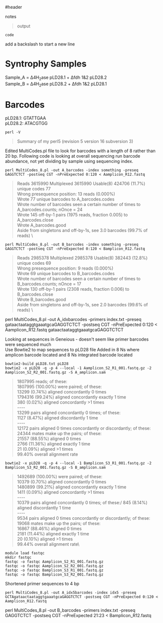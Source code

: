 #header 

notes 

> output

```
code
```
add a backslash to start a new line


# Syntrophy Samples
Sample_A = &Delta;4H<sub>2</sub>ase pLD28.1 + &Delta;fdh 1&2 pLD28.2 \
Sample_B = &Delta;4H<sub>2</sub>ase pLD28.2 + &Delta;fdh 1&2 pLD28.1


# Barcodes
pLD28.1: GTATTGAA \
pLD28.2: ATACGTGG
```
perl -V
```
>Summary of my perl5 (revision 5 version 16 subversion 3)


Edited MultiCodes.pl file to look for barcodes with a length of 8 rather than 20 bp. Following code is looking at overall sequencing run barcode abundance, not yet dividing by sample using sequencing index. 

```
perl MultiCodes_8.pl -out A_barcodes -index something -preseq GAGGTCTCT -postseq CGT -nPreExpected 0:120 < Aamplicon_R12.fastq
```
>Reads 3615990 Multiplexed 3615990 Usable(8) 424706 (11.7%) unique codes 77 \
Wrong presequence position: 13 reads (0.000%)\
Wrote 77 unique barcodes to A_barcodes.codes \
Wrote number of barcodes seen a certain number of times to A_barcodes.counts; nOnce = 24 \
Wrote 145 off-by-1 pairs (1975 reads, fraction 0.005) to A_barcodes.close \
Wrote A_barcodes.good \
Aside from singletons and off-by-1s, see 3.0 barcodes (99.7% of reads) \

```
perl MultiCodes_8.pl -out B_barcodes -index something -preseq GAGGTCTCT -postseq CGT -nPreExpected 0:120 < Bamplicon_R12.fastq
```
>Reads 2985378 Multiplexed 2985378 Usable(8) 382443 (12.8%) unique codes 69 \
Wrong presequence position: 9 reads (0.000%) \
Wrote 69 unique barcodes to B_barcodes.codes \
Wrote number of barcodes seen a certain number of times to B_barcodes.counts; nOnce = 17 \
Wrote 130 off-by-1 pairs (2308 reads, fraction 0.006) to B_barcodes.close \
Wrote B_barcodes.good \
Aside from singletons and off-by-1s, see 2.0 barcodes (99.6% of reads) \

perl MultiCodes_8.pl -out A_idxbarcodes -primers index.txt -preseq gataactaataggtgaaatgcaGAGGTCTCT -postseq CGT -nPreExpected 0:120 < Aamplicon_R12.fastq
gataactaataggtgaaatgcaGAGGTCTCT


Looking at sequences in Geneious - doesn't seem like primer barcodes were sequenced much \
Use Bowtie2 to map sequences to pLD28 file 
Added in 8 Ns where amplicon barcode located and 8 Ns integrated barcode located

```
bowtie2-build pLD28.txt pLD28
bowtie2 -x pLD28 -q -p 4 --local -1 Aamplicon_S2_R1_001.fastq.gz -2 Aamplicon_S2_R2_001.fastq.gz -S A_amplicon.sam
```
>1807995 reads; of these:\
  1807995 (100.00%) were paired; of these:\
    13299 (0.74%) aligned concordantly 0 times\
    1794316 (99.24%) aligned concordantly exactly 1 time\
    380 (0.02%) aligned concordantly >1 times\
    ----\
    13299 pairs aligned concordantly 0 times; of these:\
      1127 (8.47%) aligned discordantly 1 time\
    ----\
    12172 pairs aligned 0 times concordantly or discordantly; of these:\
      24344 mates make up the pairs; of these:\
        21557 (88.55%) aligned 0 times\
        2766 (11.36%) aligned exactly 1 time\
        21 (0.09%) aligned >1 times\
99.40% overall alignment rate
```
bowtie2 -x pLD28 -q -p 4 --local -1 Bamplicon_S3_R1_001.fastq.gz -2 Bamplicon_S3_R2_001.fastq.gz -S B_amplicon.sam
```
>1492689 (100.00%) were paired; of these:\
    10379 (0.70%) aligned concordantly 0 times\
    1480899 (99.21%) aligned concordantly exactly 1 time\
    1411 (0.09%) aligned concordantly >1 times\
    ----\
    10379 pairs aligned concordantly 0 times; of these:/
      845 (8.14%) aligned discordantly 1 time\
    ----\
    9534 pairs aligned 0 times concordantly or discordantly; of these:\
      19068 mates make up the pairs; of these:\
        16867 (88.46%) aligned 0 times\
        2181 (11.44%) aligned exactly 1 time\
        20 (0.10%) aligned >1 times\
99.44% overall alignment rate\

```
module load fastqc 
mkdir fastqc
fastqc -o fastqc Aamplicon_S2_R1_001.fastq.gz
fastqc -o fastqc Aamplicon_S2_R2_001.fastq.gz
fastqc -o fastqc Bamplicon_S3_R1_001.fastq.gz
fastqc -o fastqc Bamplicon_S3_R2_001.fastq.gz
```
Shortened primer sequences to 4 bp
```
perl MultiCodes_8.pl -out A_idx5barcodes -index idx5 -preseq GCTAgataactaataggtgaaatgcaGAGGTCTCT -postseq CGT -nPreExpected 0:120 < Aamplicon_R12.fastq
```
perl MultiCodes_8.pl -out B_barcodes -primers index.txt -preseq GAGGTCTCT -postseq CGT -nPreExpected 21:23 < Bamplicon_R12.fastq


